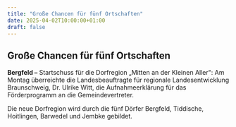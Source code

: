 ```yaml
---
title: "Große Chancen für fünf Ortschaften"
date: 2025-04-02T10:00:00+01:00
draft: false
---
```


## Große Chancen für fünf Ortschaften

**Bergfeld –** Startschuss für die Dorfregion „Mitten an der Kleinen Aller": Am Montag überreichte die Landesbeauftragte für regionale Landesentwicklung Braunschweig, Dr. Ulrike Witt, die Aufnahmeerklärung für das Förderprogramm an die Gemeindevertreter.

Die neue Dorfregion wird durch die fünf Dörfer Bergfeld, Tiddische, Hoitlingen, Barwedel und Jembke gebildet.
